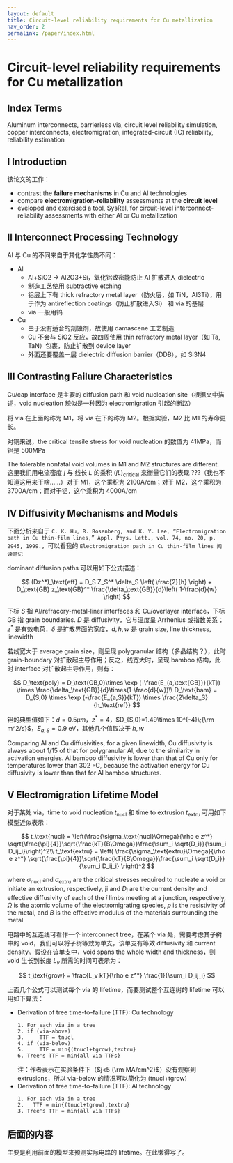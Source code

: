 ```yaml
---
layout: default
title: Circuit-level reliability requirements for Cu metallization
nav_order: 2
permalink: /paper/index.html
---
```



# Circuit-level reliability requirements for Cu metallization


## Index Terms

Aluminum interconnects, barrierless via, circuit level reliability simulation, copper interconnects, electromigration, integrated-circuit (IC) reliability, reliability estimation

## Ⅰ Introduction

该论文的工作：

-  contrast the **failure mechanisms** in Cu and Al technologies
- compare **electromigration-reliability** assessments at the **circuit level**
- eveloped and exercised a tool, SysRel, for circuit-level interconnect-reliability assessments with either Al or Cu metallization

## Ⅱ Interconnect Processing Technology

Al 与 Cu 的不同来自于其化学性质不同：

* Al
  * Al+SiO2 → Al2O3+Si，氧化铝致密能防止 Al 扩散进入 dielectric
  * 制造工艺使用 subtractive etching
  * 铝层上下有 thick refractory metal layer（防火层，如 TiN，Al3Ti），用于作为 antireflection coatings（防止扩散进入Si） 和 via 的基层
  * via 一般用钨
* Cu
  * 由于没有适合的刻蚀剂，故使用 damascene 工艺制造
  * Cu 不会与 SiO2 反应，故四周使用 thin refractory metal layer（如 Ta, TaN）包裹，防止扩散到 device layer
  * 外面还要覆盖一层 dielectric diffusion barrier（DDB），如 Si3N4

## Ⅲ Contrasting Failure Characteristics

Cu/cap interface 是主要的 diffusion path 和 void nucleation site（根据文中描述，void nucleation 貌似是一种因为 electromigration 引起的断路）

将 via 在上面的称为 M1，将 via 在下的称为 M2。根据实验，M2 比 M1 的寿命更长。

对铜来说，the critical tensile stress for void nucleation 的数值为 41MPa，而铝是 500MPa

The tolerable nonfatal void volumes in M1 and M2 structures
are different. 这里我们用电流密度 $j$ 与 线长 $L$ 的乘积 $(jL)_\text{critical}$ 来衡量它们的表现 ???（我也不知道这用来干啥……）对于 M1，这个乘积为 2100A/cm；对于 M2，这个乘积为 3700A/cm；而对于铝，这个乘积为 4000A/cm

## Ⅳ Diffusivity Mechanisms and Models

下面分析来自于 `C. K. Hu, R. Rosenberg, and K. Y. Lee, “Electromigration path in Cu thin-film lines,” Appl. Phys. Lett., vol. 74, no. 20, p. 2945, 1999.`，可以看我的 `Electromigration path in Cu thin-film lines 阅读笔记`

dominant diffusion paths 可以用如下公式描述：

$$
(Dz^*)_\text{eff} = D_S Z_S^* \delta_S \left( \frac{2}{h} \right) + D_\text{GB} z_\text{GB}^* \frac{\delta_\text{GB}}{d}\left( 1-\frac{d}{w} \right)
$$

下标 $S$ 指 Al/refracory-metal-liner interfaces 和 Cu/overlayer interface，下标 $\text{GB}$ 指 grain boundaries. $D$ 是 diffusivity，它与温度呈 Arrhenius 或指数关系；$z^*$ 是有效电荷，$\delta$ 是扩散界面的宽度，$d,h,w$ 是 grain size, line thickness, linewidth

若线宽大于 average grain size，则呈现 polygranular 结构（多晶结构？），此时 grain-boundary 对扩散起主导作用；反之，线宽大时，呈现 bamboo 结构，此时 interface 对扩散起主导作用，则有：

$$
D_\text{poly} = D_\text{GB,0}\times \exp (-\frac{E_{a,\text{GB}}}{kT}) \times \frac{\delta_\text{GB}}{d}\times(1-\frac{d}{w})\\
D_\text{bam} = D_{S,0} \times \exp (-\frac{E_{a,S}}{kT}) \times \frac{2\delta_S}{h_\text{ref}}
$$

铝的典型值如下：$d=0.5\mu m$，$z^* = 4$，$D_{S,0}=1.49\times 10^{-4}\;{\rm m^2/s}$，$E_{a,S}=0.9 \text{ eV}$，其他几个值取决于 $h,w$

Comparing Al and Cu diffusivities, for a given linewidth, Cu diffusivity is always about 1/15 of that for polygranular Al, due to the similarity in activation energies. Al bamboo diffusivity is lower than that of Cu only for temperatures lower than 302 ◦C, because the activation energy for Cu diffusivity is lower than that for Al bamboo structures. 

## Ⅴ Electromigration Lifetime Model

对于某处 via，time to void nucleation $t_\text{nucl}$ 和 time to extrusion $t_\text{extru}$ 可用如下模型近似表示：

$$
t_\text{nucl} = \left(\frac{\sigma_\text{nucl}\Omega}{\rho e z^*} \sqrt{\frac{\pi}{4}}\sqrt{\frac{kT}{B\Omega}}\frac{\sum_i \sqrt{D_i}}{\sum_i D_ij_i}\right)^2\\
t_\text{extru} = \left( \frac{\sigma_\text{extru}\Omega}{\rho e z^*} \sqrt{\frac{\pi}{4}}\sqrt{\frac{kT}{B\Omega}}\frac{\sum_i \sqrt{D_i}}{\sum_i D_ij_i} \right)^2
$$

where $σ_\text{nucl}$ and $σ_\text{extru}$ are the critical stresses required to nucleate a void or initiate an extrusion, respectively, ji and $D_i$ are the current density and effective diffusivity of each of the $i$ limbs meeting at a junction, respectively, $Ω$ is the atomic volume of the electromigrating species, $ρ$ is the resistivity of the metal, and $B$ is the effective modulus of the materials surrounding the metal

电路中的互连线可看作一个 interconnect tree，在某个 via 处，需要考虑其子树中的 void，我们可以将子树等效为单支，该单支有等效 diffusivity 和 current density。假设在该单支中，void spans the whole width and thickness，则 void 生长到长度 $L_v$ 所需的时间可表示为：

$$
t_\text{grow} = \frac{L_v kT}{\rho e z^*} \frac{1}{\sum_i D_ij_i}
$$

上面几个公式可以测试每个 via 的 lifetime，而要测试整个互连树的 lifetime 可以用如下算法：

* Derivation of tree time-to-failure (TTF): Cu technology
  ```
  1. For each via in a tree
  2. if (via-above)
  3.     TTF = tnucl
  4. if (via-below)
  5.     TTF = min{(tnucl+tgrow),textru}
  6. Tree's TTF = min{all via TTFs}
  ```
  注：作者表示在实验条件下（$j<5 {\rm MA/cm^2}$）没有观察到 extrusions，所以 via-below 的情况可以简化为 (tnucl+tgrow)
* Derivation of tree time-to-failure (TTF): Al technology
  ```
  1. For each via in a tree
  2.   TTF = min{(tnucl+tgrow),textru}
  3. Tree's TTF = min{all via TTFs}
  ```

## 后面的内容

主要是利用前面的模型来预测实际电路的 lifetime。在此懒得写了。